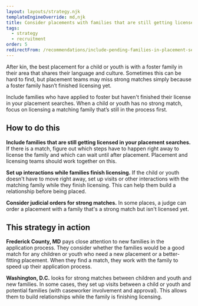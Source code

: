 ```yaml
---
layout: layouts/strategy.njk
templateEngineOverride: md,njk
title: Consider placements with families that are still getting licensed
tags:
  - strategy
  - recruitment
order: 5
redirectFrom: /recommendations/include-pending-families-in-placement-searches/
---
```

After kin, the best placement for a child or youth is with a foster family in their area that shares their language and culture. Sometimes this can be hard to find, but placement teams may miss strong matches simply because a foster family hasn’t finished licensing yet.

Include families who have applied to foster but haven't finished their license in your placement searches. When a child or youth has no strong match, focus on licensing a matching family that’s still in the process first.

## How to do this

**Include families that are still getting licensed in your placement searches.** If there is a match, figure out which steps have to happen right away to license the family and which can wait until after placement. Placement and licensing teams should work together on this.

**Set up interactions while families finish licensing.** If the child or youth doesn't have to move right away, set up visits or other interactions with the matching family while they finish licensing. This can help them build a relationship before being placed.

**Consider judicial orders for strong matches.** In some places, a judge can order a placement with a family that's a strong match but isn't licensed yet.

## This strategy in action

**Frederick County, MD** pays close attention to new families in the application process. They consider whether the families would be a good match for any children or youth who need a new placement or a better-fitting placement. When they find a match, they work with the family to speed up their application process.  

**Washington, D.C.** looks for strong matches between children and youth and new families. In some cases, they set up visits between a child or youth and potential families (with caseworker involvement and approval). This allows them to build relationships while the family is finishing licensing.